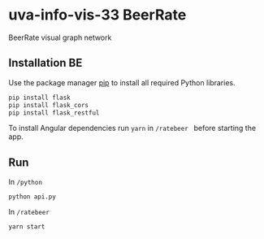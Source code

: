 # uva-info-vis-33 BeerRate

BeerRate visual graph network 

## Installation BE

Use the package manager [pip](https://pip.pypa.io/en/stable/) to install all required Python libraries.

```bash
pip install flask
pip install flask_cors
pip install flask_restful
```

To install Angular dependencies run `yarn` in `/ratebeer ` before starting the app.

## Run
In `/python`

```
python api.py
```

In `/ratebeer`

```
yarn start
```
